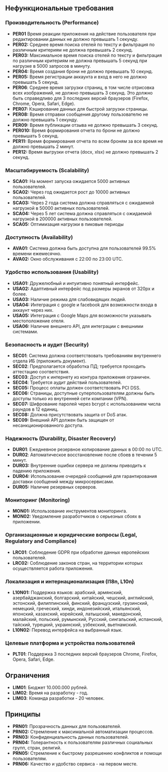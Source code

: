 ## Нефункциональные требования

### Производительность (Performance)
- **PER01** Время реакции приложения на действие пользователя при редактировании данных не должно превышать 1 секунду.
- **PER02:** Среднее время поиска отелей по тексту и фильтрация по различным критериям не должна превышать 2 секунд.
- **PER03:** Максимальное время поиска отелей по тексту и фильтрация по различным критериям не должна превышать 5 секунд при нагрузке в 5000 запросов в минуту.
- **PER04:** Время создания брони не должно превышать 10 секунд.
- **PER05:** Время регистрации аккаунта и вход в него не должно превышать 5 секунд.
- **PER06**: Среднее время загрузки страниц, в том числе отрисовка всех изображений, не должно превышать 3 секунд. Это должно быть справедливо для 3 последних версий браузеров (Firefox, Chrome, Opera, Safari, Edge).
- **PER07:** Кэширование данных для быстрой загрузки страницы.
- **PER08:** Время отправки сообщения другому пользователю не должно превышать 1 секунду.
- **PER09:** Время публикации отзыва не должно превышать 3 секунд.
- **PER010:** Время формирования отчета по брони не должно превышать 5 секунд.
- **PER11:** Время формирования отчета по всем броням за все время не должно превышать 2 минут.
- **PER12:** Время выгрузки отчета (docx, xlsx) не должно превышать 2 секунд.
### Масштабируемость (Scalability)
- **SCA01:** На момент запуска ожидается 5000 активных пользователей.
- **SCA02:** Через год ожидается рост до 10000 активных пользователей.
- **SCA03:** Через 2 года система должна справляться с ожидаемой нагрузкой в 50000 активных пользователей.
- **SCA04:** Через 5 лет система должна справляться с ожидаемой нагрузкой в 200000 активных пользователей.
- **SCA05:** Оптимизация нагрузки в пиковые периоды

### Доступность (Availability)
- **AVA01:** Система должна быть доступна для пользователей 99.5% времени ежемесячно.
- **AVA02:** Окно обслуживания с 22:00 по 23:00 UTC.

### Удобство использования (Usability)
- **USA01:** Дружелюбный и интуитивно понятный интерфейс.
- **USA02:** Адаптивный интерфейс под размеры экранов от 320px и более.
- **USA03:** Наличие режима для слабовидящих людей.
- **USA04:** Интеграция с google и facebook для возможности входа в аккаунт через них.
- **USA05:** Интеграция с Google Maps для возможности указывать местоположение отеля.
- **USA06:** Наличие внешнего API, для интеграции с внешними системами.

### Безопасность и аудит (Security)
- **SEC01**: Система должна соответствовать требованиям внутреннего отдела ИБ (приложить документ).
- **SEC02**: Предполагается обработка ПД; требуется проходить аттестацию соответствия.
- **SEC03**: Доступ к интернету из контура приложения ограничен.
- **SEC04**: Требуется аудит действий пользователей.
- **SEC05:** Процесс оплаты должен соответствовать PCI DSS.
- **SEC06:** Страницы, доступные суперпользователям должны быть доступы только из внутренней сети компании (VPN).
- **SEC07:** Шифрование паролей через bcrypt с использованием числа раундов в 12 единиц.
- **SEC08:** Должна присутствовать защита от DoS атак.
- **SEC09:** Внешний API должен быть защищен от несанкционированного доступа.

### Надежность (Durability, Disaster Recovery)
- **DUR01**: Ежедневное резервное копирование данных в 00:00 по UTC.
- **DUR02**: Автоматическое восстановление после сбоев в течении 5 минут.
- **DUR03:** Внутренние ошибки сервера не должны приводить к падению приложения.
- **DUR04:** Использование очередей сообщений для гарантирования доставки сообщений между микросервисами.
- **DUR05:** Наличие резервных серверов.

### Мониторинг (Monitoring)
- **MON01:** Использование инструментов мониторинга.
- **MON02:** Уведомление разработчиков о серьезных сбоях в приложении.

### Организационные и юридические вопросы (Legal, Regulatory and Compliance)
- **LRC01**: Соблюдение GDPR при обработке данных европейских пользователей.
- **LRC02:** Соблюдение законов стран, на территории которых осуществляется работа приложения.

### Локализация и интернационализация (I18n, L10n)
- **L10N01:** Поддержка языков: арабский, армянский, азербайджанский, болгарский, китайский, чешский, английский, эстонский, филиппинский, финский, французский, грузинский, немецкий, греческий, хинди, индонезийский, итальянский, японский, казахский, корейский, латышский, македонский, малайский, польский, румынский, Русский, сингальский, испанский, тайский, турецкий, украинский, узбекский, вьетнамский.
- **L10N02:** Перевод интерфейса на выбранный язык.

### Целевые платформа и устройства пользователей
- **PLT01**: Поддержка 3 последних версий браузеров Chrome, Firefox, Opera, Safari, Edge.

## Ограничения
- **LIM01**: Бюджет 10.000.000 рублей.
- **LIM02**: Время на разработку - год.
- **LIM03**: Команда разработки - 20 человек.

## Принципы
- **PRN01:** Прозрачность данных для пользователей.
- **PRN02:** Стремление к максимальной автоматизации процессов.
- **PRN03:** Конфиденциальность данных пользователей.
- **PRN04:** Толерантность к пользователям различных социальных групп, стран, религий.
- **PRN05:** Стремление к быстрому разрешению конфликтов и помощи пользователям.
- **PRN06:** Качество и удобство сервиса - на первом месте.
